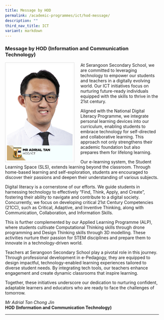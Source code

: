 ```yaml
---
title: Message by HOD
permalink: /academic-programmes/ict/hod-message/
description: ""
third_nav_title: ICT
variant: markdown
---
```

### Message by HOD (Information and Communication Technology)

<img src="/images/School%20Management%20Team/adrial_tan_chong_jin.jpg" style="width:215px; height:315px; margin-right:20px; border:0.5px solid Gainsboro; padding: 5px" align="Left">

At Serangoon Secondary School, we are committed to leveraging technology to empower our students and teachers in a digitally evolving world. Our ICT initiatives focus on nurturing future-ready individuals equipped with the skills to thrive in the 21st century.

Aligned with the National Digital Literacy Programme, we integrate personal learning devices into our curriculum, enabling students to embrace technology for self-directed and collaborative learning. This approach not only strengthens their academic foundation but also prepares them for lifelong learning.

Our e-learning system, the Student Learning Space (SLS), extends learning beyond the classroom. Through home-based learning and self-exploration, students are encouraged to discover their passions and deepen their understanding of various subjects.

Digital literacy is a cornerstone of our efforts. We guide students in harnessing technology to effectively “Find, Think, Apply, and Create”, fostering their ability to navigate and contribute to a digital society. Concurrently, we focus on developing critical 21st Century Competencies (21CC), such as Critical, Adaptive, and Inventive Thinking, along with Communication, Collaboration, and Information Skills.

This is further complemented by our Applied Learning Programme (ALP), where students cultivate Computational Thinking skills through drone programming and Design Thinking skills through 3D modelling. These activities nurture their passion for STEM disciplines and prepare them to innovate in a technology-driven world.

Teachers at Serangoon Secondary School play a pivotal role in this journey. Through professional development in e-Pedagogy, they are equipped to design impactful, technology-enabled learning experiences tailored to diverse student needs. By integrating tech tools, our teachers enhance engagement and create dynamic classrooms that inspire learning.

Together, these initiatives underscore our dedication to nurturing confident, adaptable learners and educators who are ready to face the challenges of tomorrow.

*Mr Adrial Tan Chong Jin*
<br>**HOD (Information and Communication Technology)**

<hr>